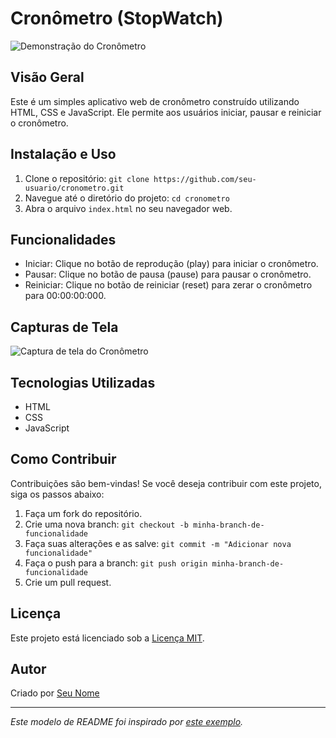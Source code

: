 # Cronômetro (StopWatch)

![Demonstração do Cronômetro](demo.gif)

## Visão Geral

Este é um simples aplicativo web de cronômetro construído utilizando HTML, CSS e JavaScript. Ele permite aos usuários iniciar, pausar e reiniciar o cronômetro.

## Instalação e Uso

1. Clone o repositório: `git clone https://github.com/seu-usuario/cronometro.git`
2. Navegue até o diretório do projeto: `cd cronometro`
3. Abra o arquivo `index.html` no seu navegador web.

## Funcionalidades

- Iniciar: Clique no botão de reprodução (play) para iniciar o cronômetro.
- Pausar: Clique no botão de pausa (pause) para pausar o cronômetro.
- Reiniciar: Clique no botão de reiniciar (reset) para zerar o cronômetro para 00:00:00:000.

## Capturas de Tela

![Captura de tela do Cronômetro](screenshot.png)

## Tecnologias Utilizadas

- HTML
- CSS
- JavaScript

## Como Contribuir

Contribuições são bem-vindas! Se você deseja contribuir com este projeto, siga os passos abaixo:

1. Faça um fork do repositório.
2. Crie uma nova branch: `git checkout -b minha-branch-de-funcionalidade`
3. Faça suas alterações e as salve: `git commit -m "Adicionar nova funcionalidade"`
4. Faça o push para a branch: `git push origin minha-branch-de-funcionalidade`
5. Crie um pull request.

## Licença

Este projeto está licenciado sob a [Licença MIT](LICENSE).

## Autor

Criado por [Seu Nome](https://github.com/seu-usuario)

---

*Este modelo de README foi inspirado por [este exemplo](https://gist.github.com/PurpleBooth/109311bb0361f32d87a2).*
